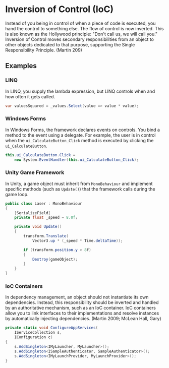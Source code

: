 # Inversion of Control (IoC)

Instead of you being in control of when a piece of code is executed, you hand the control to something else. The flow of
control is now inverted. This is also known as the Hollywood principle: "Don't call us, we will call you." Inversion of
Control moves secondary responsibilities from an object to other objects dedicated to that purpose, supporting the
Single Responsibility Principle. (Martin 209)

## Examples

### LINQ

In LINQ, you supply the lambda expression, but LINQ controls when and how often it gets called.

```c#
var valuesSquared = _values.Select(value => value * value);
```

### Windows Forms

In Windows Forms, the framework declares events on controls. You bind a method to the event using a delegate. For
example, the user is in control when the `ui_CalculateButton_Click` method is executed by clicking the
`ui_CalculateButton`.

```C#
this.ui_CalculateButton.Click =
    new System.EventHandler(this.ui_CalculateButton_Click);
```

### Unity Game Framework

In Unity, a game object must inherit from `MonoBehaviour` and implement specific methods (such as `Update()`) that the
framework calls during the game loop.

```C#
public class Laser : MonoBehaviour
{
    [SerializeField]
    private float _speed = 8.0f;

    private void Update()
    {
        transform.Translate(
            Vector3.up * (_speed * Time.deltaTime));

        if (transform.position.y > 8f)
        {
            Destroy(gameObject);
        }
    }
}
```

### IoC Containers

In dependency management, an object should not instantiate its own dependencies. Instead, this responsibility should be
inverted and handled by an authoritative mechanism, such as an IoC container. IoC containers allow you to link
interfaces to their implementations and resolve instances by automatically injecting dependencies. (Martin 2009; McLean
Hall, Gary)

```c#
private static void ConfigureAppServices(
    IServiceCollection s,
    IConfiguration c)
{
    s.AddSingleton<IMyLauncher, MyLauncher>();
    s.AddSingleton<ISampleAuthenticator, SampleAuthenticator>();
    s.AddSingleton<IMyLaunchProvider, MyLaunchProvider>();
}
```

